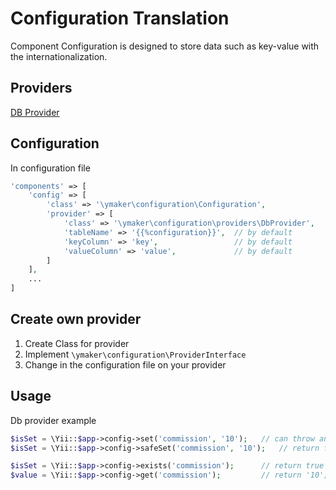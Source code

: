Configuration Translation
=============
Component Configuration is designed to store data such as key-value with the internationalization.

Providers
---------
[DB Provider](docs/db-provider.md)

Configuration
-------------

In configuration file
```php
'components' => [
    'config' => [
        'class' => '\ymaker\configuration\Configuration',
        'provider' => [
            'class' => '\ymaker\configuration\providers\DbProvider',
            'tableName' => '{{%configuration}}',  // by default
            'keyColumn' => 'key',                 // by default
            'valueColumn' => 'value',             // by default
        ]
    ],
    ...
]
```
Create own provider
--------------------
1. Create Class for provider
2. Implement `\ymaker\configuration\ProviderInterface`
3. Change in the configuration file on your provider

Usage
-----

Db provider example
```php
$isSet = \Yii::$app->config->set('commission', '10');   // can throw an exception
$isSet = \Yii::$app->config->safeSet('commission', '10');   // return false if something went wrong

$isSet = \Yii::$app->config->exists('commission');      // return true if key exists
$value = \Yii::$app->config->get('commission');         // return '10';
```
